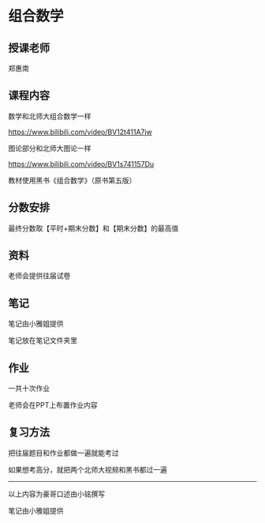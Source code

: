 # 组合数学

## 授课老师

郑惠南



## 课程内容

数学和北师大组合数学一样

https://www.bilibili.com/video/BV12t411A7jw

图论部分和北师大图论一样

https://www.bilibili.com/video/BV1s741157Du

教材使用黑书《组合数学》（原书第五版）



## 分数安排

最终分数取【平时+期末分数】和【期末分数】的最高值



## 资料

老师会提供往届试卷



## 笔记

笔记由小雅姐提供

笔记放在笔记文件夹里



## 作业

一共十次作业

老师会在PPT上布置作业内容



## 复习方法

把往届题目和作业都做一遍就能考过

如果想考高分，就把两个北师大视频和黑书都过一遍

------

以上内容为豪哥口述由小铭撰写

笔记由小雅姐提供

